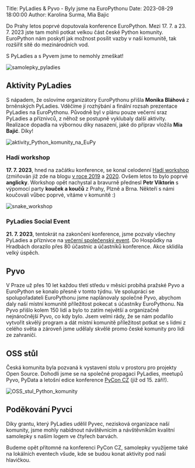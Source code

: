 Title: PyLadies & Pyvo - Byly jsme na EuroPythonu
Date: 2023-08-29 18:00:00
Author: Karolina Surma, Mia Bajic

Do Prahy letos poprvé doputovala konference EuroPython.
Mezi 17. 7. a 23. 7. 2023 jste tam mohli potkat velkou část české Python komunity.
EuroPython nám poskytl jak možnost posílit vazby v naší komunitě, tak rozšířit sítě do mezinárodních vod.

S PyLadies a s Pyvem jsme to nemohly zmeškat!

![samolepky_pyladies]({static}/images/samolepky_pyladies_2023.jpg)


## Aktivity PyLadies

S nápadem, že oslovíme organizátory EuroPythonu přišla **Monika Bláhová** z brněnských PyLadies.
Vděčíme jí rozhýbání a finální rozsah prezentace PyLadies na EuroPythonu.
Původně byl v plánu pouze večerní sraz PyLadies a příznivců, z něhož se postupně vyklubaly další aktivity.
Realizace dopadla na výbornou díky nasazení, jaké do příprav vložila **Mia Bajić**. Díky!

![aktivity_Python_komunity_na_EuPy]({static}/images/czech_python_at_eupy.jpg)


### Hadí workshop

**17. 7. 2023**, hned na začátku konference, se konal celodenní [Hadí workshop](https://ep2023.europython.eu/pyladies-workshop)
(zmiňován již zde na blogu [v roce 2019](https://blog.python.cz/pyladies-snake-report) a [2020](https://blog.python.cz/Hadi-workshop-v-Brne]).
Ovšem letos to bylo poprvé **anglicky**.
Workshop opět nachystal a bravurně přednesl **Petr Viktorin** s výpomocí party **kouček a koučů** z Prahy, Plzně a Brna.
Někteří s námi koučovali vůbec poprvé, vítáme v komunitě :)

![snake_workshop]({static}/images/snake-workshop-eupy-2023.jpg)

### PyLadies Social Event

**21. 7. 2023**, tentokrát na zakončení konference, jsme pozvaly všechny PyLadies a příznivce na [večerní společenský event](https://ep2023.europython.eu/pyladies-social-event).
Do Hospůdky na Hradbách dorazilo přes 80 účastnic a účastníků konference.
Akce sklidila velký úspěch.

## Pyvo
V Praze už přes 10 let každou třetí středu v měsíci probíhá pražské Pyvo a EuroPython se konalo přesně v tomto týdnu. Ve spolupráci se spolupořadateli EuroPythonu jsme naplánovaly společné Pyvo, abychom daly naší místní komunitě příležitost pokecat s účastníky EuroPythonu. Na Pyvo přišlo kolem 150 lidí a bylo to zatím největší a organizačně nejnáročnější Pyvo, co kdy bylo. Jsem velmi rády, že se nám podařilo vytvořit skvělý program a dát místní komunitě příležitost potkat se s lidmi z celého světa a zároveň jsme udělaly skvělé promo české komunity pro lidi ze zahraničí.

## OSS stůl

Česká komunita byla pozvaná k vystavení stolu v prostoru pro projekty Open Source.
Dohodli jsme se na společné propagaci PyLadies, meetupů Pyvo, PyData a letošní edice konference [PyCon CZ](https://cz.pycon.org/2023/) (již od 15. září!).

![OSS_stul_Python_komunity]({static}/images/oss_table_at_eupy_2023.jpg)

## Poděkování Pyvci

Díky grantu, který PyLadies udělil Pyvec, nezisková organizace naší komunity, jsme mohly nabídnout návštěvnicím a návštěvníkům kvalitní samolepky s naším logem ve čtyřech barvách.

Budeme opět přítomné na konferenci PyCon CZ, samolepky využíjeme také na lokálních eventech všude, kde se budou konat aktivity pod naší hlavičkou.
